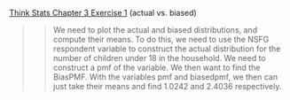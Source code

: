 [Think Stats Chapter 3 Exercise 1](http://greenteapress.com/thinkstats2/html/thinkstats2004.html#toc31) (actual vs. biased)

>> We need to plot the actual and biased distributions, and compute their means. To do this, we need to use the NSFG respondent variable to construct the actual distribution for the number of children under 18 in the household. We need to construct a pmf of the variable. We then want to find the BiasPMF. With the variables pmf and biasedpmf, we then can just take their means and find 1.0242 and 2.4036 respectively. 